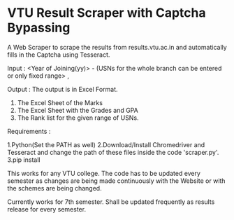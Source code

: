 # VTU Result Scraper with Captcha Bypassing
A Web Scraper to scrape the results from results.vtu.ac.in and automatically fills in the Captcha using Tesseract. 

Input : 
  <College Code>
  <Year of Joining(yy)>
  <Starting USN> - <Ending USN> (USNs for the whole branch can be entered or only fixed range> , <Semester for which the Results have been released recently>
  
Output : 
  The output is in Excel Format. 
   1. The Excel Sheet of the Marks
   2. The Excel Sheet with the Grades and GPA
   3. The Rank list for the given range of USNs.

Requirements : 

  1.Python(Set the PATH as well)
  2.Download/Install Chromedriver and Tesseract and change the path of these files inside the code 'scraper.py'.
  3.pip install <the-required-packages-which-have-been-imported>

This works for any VTU college. The code has to be updated every semester as changes are being made continuously with the Website or with the schemes are being changed.

Currently works for 7th semester. Shall be updated frequently as results release for every semester.
